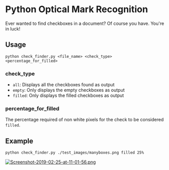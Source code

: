 # Python Optical Mark Recognition
Ever wanted to find checkboxes in a document? Of course you have. You're in luck!

## Usage
`python check_finder.py <file_name> <check_type> <percentage_for_filled>`

### check_type 

* `all`: Displays all the checkboxes found as output
* `empty`: Only displays the empty checkboxes as output
* `filled`: Only displays the filled checkboxes as output

### percentage_for_filled
The percentage required of non white pixels for the check to be considered `filled`.

## Example
`python check_finder.py ./test_images/manyboxes.png filled 25%`  

[![Screenshot-2019-02-25-at-11-01-56.png](https://i.postimg.cc/wjsv4dck/Screenshot-2019-02-25-at-11-01-56.png)](https://postimg.cc/fVDDkpP3)
